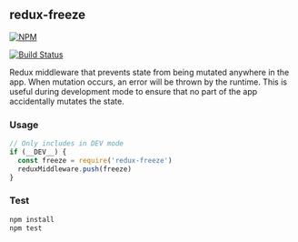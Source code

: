 ## redux-freeze

[![NPM](https://nodei.co/npm/redux-freeze.png?compact=true)](https://www.npmjs.com/package/redux-freeze)

[![Build Status](https://travis-ci.org/buunguyen/redux-freeze.svg?branch=master)](https://travis-ci.org/buunguyen/redux-freeze)

Redux middleware that prevents state from being mutated anywhere in the app. When mutation occurs, an error will be thrown by the runtime. This is useful during development mode to ensure that no part of the app accidentally mutates the state.

### Usage

```js
// Only includes in DEV mode
if (__DEV__) {
  const freeze = require('redux-freeze')
  reduxMiddleware.push(freeze)
}
```

### Test

```bash
npm install
npm test
```

